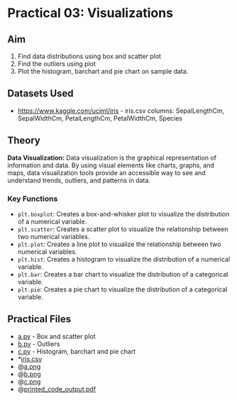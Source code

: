 # Practical 03: Visualizations

## Aim

1. Find data distributions using box and scatter plot
2. Find the outliers using plot
3. Plot the histogram, barchart and pie chart on sample data.

## Datasets Used

- <https://www.kaggle.com/uciml/iris> - iris.csv
    columns: SepalLengthCm, SepalWidthCm, PetalLengthCm, PetalWidthCm, Species

## Theory

**Data Visualization:** Data visualization is the graphical representation of information and data. By using visual elements like charts, graphs, and maps, data visualization tools provide an accessible way to see and understand trends, outliers, and patterns in data.

### Key Functions

- `plt.boxplot`: Creates a box-and-whisker plot to visualize the distribution of a numerical variable.
- `plt.scatter`: Creates a scatter plot to visualize the relationship between two numerical variables.
- `plt.plot`: Creates a line plot to visualize the relationship between two numerical variables.
- `plt.hist`: Creates a histogram to visualize the distribution of a numerical variable.
- `plt.bar`: Creates a bar chart to visualize the distribution of a categorical variable.
- `plt.pie`: Creates a pie chart to visualize the distribution of a categorical variable.

## Practical Files

- [a.py](./a.py) - Box and scatter plot
- [b.py](./b.py) - Outliers
- [c.py](./c.py) - Histogram, barchart and pie chart
- *[iris.csv](./iris.csv)
- @[a.png](./a.png)
- @[b.png](./b.png)
- @[c.png](./c.png)
- @[printed_code_output.pdf](./printed_code_output.pdf)